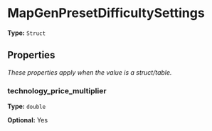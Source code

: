 # MapGenPresetDifficultySettings

**Type:** `Struct`

## Properties

*These properties apply when the value is a struct/table.*

### technology_price_multiplier

**Type:** `double`

**Optional:** Yes

